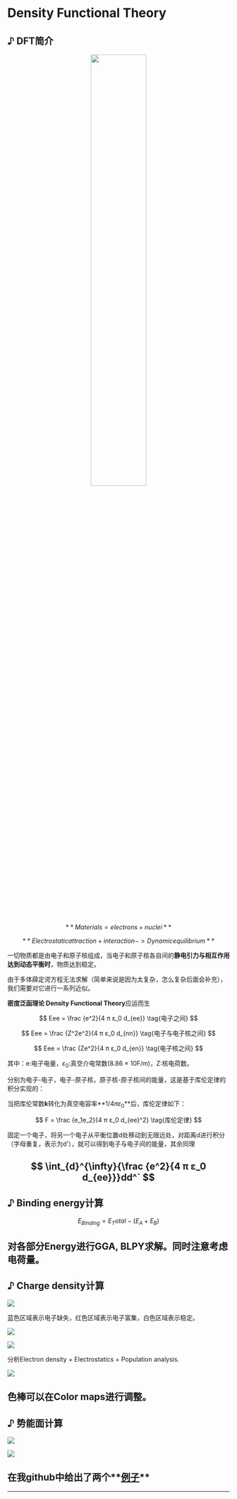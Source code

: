 # Density Functional Theory

## ♪ DFT简介

<div align=center>
<img src="https://pic1.imgdb.cn/item/63369ad816f2c2beb1695300.jpg#pic_center" width="50%">
</div>

$$**Materials = electrons + nuclei**$$

$$**Electrostatic attraction + interaction -> Dynamic equilibrium**$$

一切物质都是由电子和原子核组成，当电子和原子核各自间的**静电引力与相互作用达到动态平衡时**，物质达到稳定。

由于多体薛定谔方程无法求解（简单来说是因为太复杂，怎么复杂后面会补充），我们需要对它进行一系列近似。

**密度泛函理论 Density Functional Theory**应运而生

$$
Eee = \frac {e^2}{4 π ε_0 d_{ee}}	\tag{电子之间}
$$

$$
Eee = \frac {Z^2e^2}{4 π ε_0 d_{nn}}	\tag{电子与电子核之间}
$$

$$
Eee = \frac {Ze^2}{4 π ε_0 d_{en}}	\tag{电子核之间}
$$

其中：e:电子电量，$ε_0$:真空介电常数(8.86 × 10F/m)，Z:核电荷数。

分别为电子-电子，电子-原子核，原子核-原子核间的能量，这是基于库伦定律的积分实现的：

当把库伦常数**k**转化为真空电容率**$1/4πε_0$**后，库伦定律如下：

$$
F = \frac {e_1e_2}{4 π ε_0 d_{ee}^2}	\tag{库伦定律}
$$

固定一个电子，将另一个电子从平衡位置d处移动到无限远处，对距离d进行积分（字母重复，表示为d’），就可以得到电子与电子间的能量，其余同理

$$
\int_{d}^{\infty}{\frac {e^2}{4 π ε_0 d_{ee}}}dd^`	
$$
---
## ♪ Binding energy计算

$$
E_{Binding} = E_Total - (E_A + E_B)
$$

**对各部分Energy进行GGA, BLPY求解。同时注意考虑电荷量。**
---
## ♪ Charge density计算

![](https://pic1.imgdb.cn/item/6336b93316f2c2beb189f854.png)

蓝色区域表示电子缺失，红色区域表示电子富集，白色区域表示稳定。

![](https://pic1.imgdb.cn/item/6336b99d16f2c2beb18a550a.jpg)

![](https://pic1.imgdb.cn/item/6336b9b016f2c2beb18a65ce.jpg)

分析Electron density + Electrostatics + Population analysis.

![](https://pic1.imgdb.cn/item/6336ba7616f2c2beb18b2b23.jpg)

色棒可以在Color maps进行调整。
---
## ♪ 势能面计算

![](https://pic1.imgdb.cn/item/6336bab816f2c2beb18b6e94.jpg)

![](https://pic1.imgdb.cn/item/6336bb1b16f2c2beb18bd3f5.jpg)

在我github中给出了两个**[例子](https://github.com/zequnW/Potential-maps.git)**
---



















---

<script type="text/javascript" async
  src="https://cdnjs.cloudflare.com/ajax/libs/mathjax/2.7.7/MathJax.js?config=TeX-MML-AM_CHTML">
</script>
<script type="text/x-mathjax-config">
MathJax.Hub.Config({
  tex2jax: {inlineMath: [['$','$'], ['\\(','\\)']]}
});
</script>